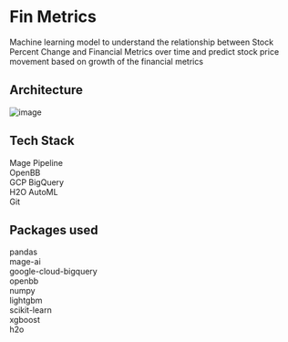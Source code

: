 # Fin Metrics
 
Machine learning model to understand the relationship between Stock Percent Change and Financial Metrics over time and predict stock price movement based on growth of the financial metrics

## Architecture
![image](https://user-images.githubusercontent.com/94735949/233217585-7f0beb2b-522d-411d-85e4-81af8c504cfa.png)


## Tech Stack
Mage Pipeline\
OpenBB\
GCP BigQuery\
H2O AutoML\
Git

## Packages used
pandas\
mage-ai\
google-cloud-bigquery\
openbb\
numpy\
lightgbm\
scikit-learn\
xgboost\
h2o
